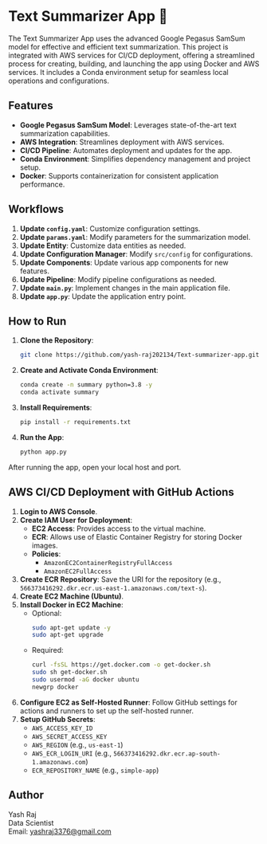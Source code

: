 # Text Summarizer App 🤖

The Text Summarizer App uses the advanced Google Pegasus SamSum model for effective and efficient text summarization. This project is integrated with AWS services for CI/CD deployment, offering a streamlined process for creating, building, and launching the app using Docker and AWS services. It includes a Conda environment setup for seamless local operations and configurations.

## Features

- **Google Pegasus SamSum Model**: Leverages state-of-the-art text summarization capabilities.
- **AWS Integration**: Streamlines deployment with AWS services.
- **CI/CD Pipeline**: Automates deployment and updates for the app.
- **Conda Environment**: Simplifies dependency management and project setup.
- **Docker**: Supports containerization for consistent application performance.

## Workflows

1. **Update `config.yaml`**: Customize configuration settings.
2. **Update `params.yaml`**: Modify parameters for the summarization model.
3. **Update Entity**: Customize data entities as needed.
4. **Update Configuration Manager**: Modify `src/config` for configurations.
5. **Update Components**: Update various app components for new features.
6. **Update Pipeline**: Modify pipeline configurations as needed.
7. **Update `main.py`**: Implement changes in the main application file.
8. **Update `app.py`**: Update the application entry point.

## How to Run

1. **Clone the Repository**: 
    ```bash
    git clone https://github.com/yash-raj202134/Text-summarizer-app.git
    ```
2. **Create and Activate Conda Environment**:
    ```bash
    conda create -n summary python=3.8 -y
    conda activate summary
    ```
3. **Install Requirements**:
    ```bash
    pip install -r requirements.txt
    ```
4. **Run the App**:
    ```bash
    python app.py
    ```

After running the app, open your local host and port.

## AWS CI/CD Deployment with GitHub Actions

1. **Login to AWS Console**.
2. **Create IAM User for Deployment**:
    - **EC2 Access**: Provides access to the virtual machine.
    - **ECR**: Allows use of Elastic Container Registry for storing Docker images.
    - **Policies**:
        - `AmazonEC2ContainerRegistryFullAccess`
        - `AmazonEC2FullAccess`
3. **Create ECR Repository**: Save the URI for the repository (e.g., `566373416292.dkr.ecr.us-east-1.amazonaws.com/text-s`).
4. **Create EC2 Machine (Ubuntu)**.
5. **Install Docker in EC2 Machine**:
    - Optional:
        ```bash
        sudo apt-get update -y
        sudo apt-get upgrade
        ```
    - Required:
        ```bash
        curl -fsSL https://get.docker.com -o get-docker.sh
        sudo sh get-docker.sh
        sudo usermod -aG docker ubuntu
        newgrp docker
        ```
6. **Configure EC2 as Self-Hosted Runner**: Follow GitHub settings for actions and runners to set up the self-hosted runner.
7. **Setup GitHub Secrets**:
    - `AWS_ACCESS_KEY_ID`
    - `AWS_SECRET_ACCESS_KEY`
    - `AWS_REGION` (e.g., `us-east-1`)
    - `AWS_ECR_LOGIN_URI` (e.g., `566373416292.dkr.ecr.ap-south-1.amazonaws.com`)
    - `ECR_REPOSITORY_NAME` (e.g., `simple-app`)

## Author

Yash Raj  
Data Scientist  
Email: yashraj3376@gmail.com
